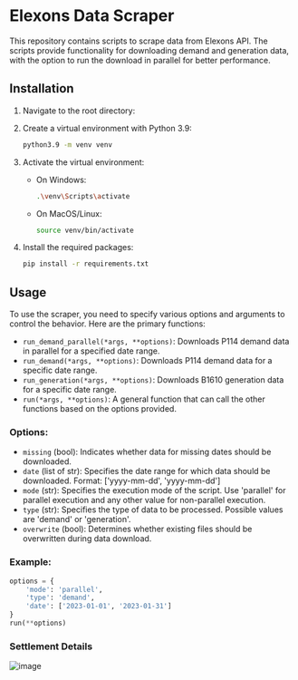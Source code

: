 # Elexons Data Scraper

This repository contains scripts to scrape data from Elexons API. The scripts provide functionality for downloading demand and generation data, with the option to run the download in parallel for better performance.

## Installation

1. Navigate to the root directory:

2. Create a virtual environment with Python 3.9:
   ```bash
   python3.9 -m venv venv
   ```

3. Activate the virtual environment:

   - On Windows:
     ```bash
     .\venv\Scripts\activate
     ```

   - On MacOS/Linux:
     ```bash
     source venv/bin/activate
     ```

4. Install the required packages:
   ```bash
   pip install -r requirements.txt
   ```

## Usage

To use the scraper, you need to specify various options and arguments to control the behavior. Here are the primary functions:

- `run_demand_parallel(*args, **options)`: Downloads P114 demand data in parallel for a specified date range.
- `run_demand(*args, **options)`: Downloads P114 demand data for a specific date range.
- `run_generation(*args, **options)`: Downloads B1610 generation data for a specific date range.
- `run(*args, **options)`: A general function that can call the other functions based on the options provided.

### Options:

- `missing` (bool): Indicates whether data for missing dates should be downloaded.
- `date` (list of str): Specifies the date range for which data should be downloaded. Format: ['yyyy-mm-dd', 'yyyy-mm-dd']
- `mode` (str): Specifies the execution mode of the script. Use 'parallel' for parallel execution and any other value for non-parallel execution.
- `type` (str): Specifies the type of data to be processed. Possible values are 'demand' or 'generation'.
- `overwrite` (bool): Determines whether existing files should be overwritten during data download.

### Example:
```python
options = {
    'mode': 'parallel',
    'type': 'demand',
    'date': ['2023-01-01', '2023-01-31']
}
run(**options)
```

### Settlement Details
![image](https://github.com/max-mcfarlane-tnei/gb-data-pull/assets/67691071/0cb54d0f-3de1-4a6f-bac2-9ee115fd17d9)


